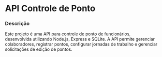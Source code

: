 # API Controle de Ponto

### Descrição
Este projeto é uma API para controle de ponto de funcionários, desenvolvida utilizando Node.js, Express e SQLite. A API permite gerenciar colaboradores, registrar pontos, configurar jornadas de trabalho e gerenciar solicitações de edição de pontos.
